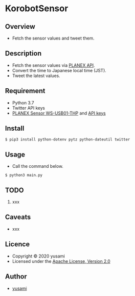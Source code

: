 # KorobotSensor

## Overview

* Fetch the sensor values and tweet them.

## Description

* Fetch the sensor values via [PLANEX API](https://www.planex.co.jp/products/ws-usb/).
* Convert the time to Japanese local time (JST).
* Tweet the latest values.

## Requirement

* Python 3.7
* Twitter API keys
* [PLANEX Sensor WS-USB01-THP](https://amzn.to/38yjbJc) and [API keys](https://www.planex.co.jp/products/ws-usb/)

## Install

~~~
$ pip3 install python-dotenv pytz python-dateutil twitter
~~~

## Usage

* Call the command below.

~~~
$ python3 main.py
~~~

## TODO

1. xxx

## Caveats

* xxx

## Licence

* Copyright &copy; 2020 yusami
* Licensed under the [Apache License, Version 2.0][Apache]

[Apache]: http://www.apache.org/licenses/LICENSE-2.0


## Author

* [yusami](https://github.com/yusami)
